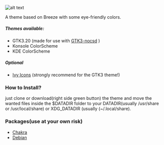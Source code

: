  ![alt text](https://raw.githubusercontent.com/sixsixfive/Hedera/master/.Screenshot.png "Preview") 

A theme based on Breeze with some eye-friendly colors.

##### Themes available:

* GTK3.20 (made for use with [GTK3-nocsd](https://github.com/PCMan/gtk3-nocsd) )
* Konsole ColorScheme
* KDE ColorScheme

##### Optional
* [Ivy Icons](https://github.com/sixsixfive/Ivy) (strongly recommend for the GTK3 theme!)

### How to Install?

just clone or download(right side green button) the theme and move the wanted files inside the $DATADIR folder to your DATADIR(usually /usr/share or /usr/local/share) or XDG_DATADIR (usually (~/.local/share).

### Packages(use at your own risk)

* [Chakra](https://chakraos.org/ccr/packages.php?ID=7737)
* [Debian](https://github.com/sixsixfive/Hedera/raw/master/dist/hedera_current.deb)
